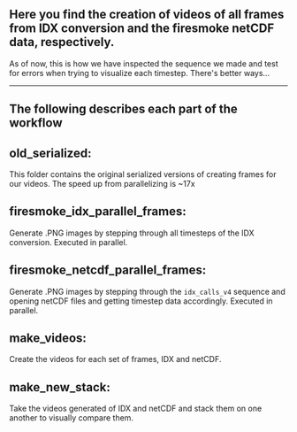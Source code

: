 ## Here you find the creation of videos of all frames from IDX conversion and the firesmoke netCDF data, respectively.

As of now, this is how we have inspected the sequence we made and test for errors when trying to visualize each timestep. There's better ways...

---
## The following describes each part of the workflow

old_serialized:
---
This folder contains the original serialized versions of creating frames for our videos. The speed up from parallelizing is ~17x

firesmoke_idx_parallel_frames:
---
Generate .PNG images by stepping through all timesteps of the IDX conversion. Executed in parallel.

firesmoke_netcdf_parallel_frames:
---
Generate .PNG images by stepping through the `idx_calls_v4` sequence and opening netCDF files and getting timestep data accordingly. Executed in parallel.

make_videos:
---
Create the videos for each set of frames, IDX and netCDF.

make_new_stack:
---
Take the videos generated of IDX and netCDF and stack them on one another to visually compare them.
